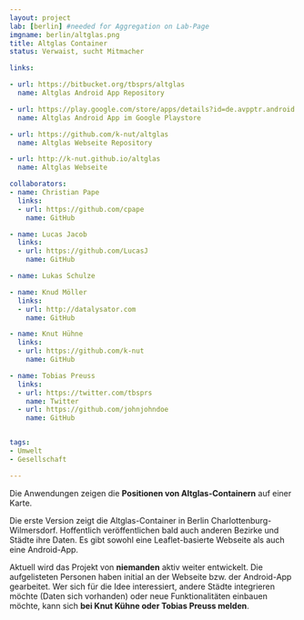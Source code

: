 ```yaml
---
layout: project
lab: [berlin] #needed for Aggregation on Lab-Page
imgname: berlin/altglas.png
title: Altglas Container
status: Verwaist, sucht Mitmacher

links:

- url: https://bitbucket.org/tbsprs/altglas
  name: Altglas Android App Repository

- url: https://play.google.com/store/apps/details?id=de.avpptr.android.altglas
  name: Altglas Android App im Google Playstore

- url: https://github.com/k-nut/altglas
  name: Altglas Webseite Repository

- url: http://k-nut.github.io/altglas
  name: Altglas Webseite

collaborators:
- name: Christian Pape
  links:
  - url: https://github.com/cpape
    name: GitHub

- name: Lucas Jacob
  links:
  - url: https://github.com/LucasJ
    name: GitHub

- name: Lukas Schulze

- name: Knud Möller
  links:
  - url: http://datalysator.com
    name: GitHub

- name: Knut Hühne
  links:
  - url: https://github.com/k-nut
    name: GitHub

- name: Tobias Preuss
  links:
  - url: https://twitter.com/tbsprs
    name: Twitter
  - url: https://github.com/johnjohndoe
    name: GitHub


tags:
- Umwelt
- Gesellschaft

---
```


Die Anwendungen zeigen die <b>Positionen von Altglas-Containern</b> auf einer Karte.<br />

Die erste Version zeigt die Altglas-Container in Berlin Charlottenburg-Wilmersdorf. Hoffentlich veröffentlichen bald auch anderen Bezirke und Städte ihre Daten. Es gibt sowohl eine Leaflet-basierte Webseite als auch eine Android-App.
<br />

Aktuell wird das Projekt von <b>niemanden</b> aktiv weiter entwickelt. Die aufgelisteten Personen haben initial an der Webseite bzw. der Android-App gearbeitet. Wer sich für die Idee interessiert, andere Städte integrieren möchte (Daten sich vorhanden) oder neue Funktionalitäten einbauen möchte, kann sich <b>bei Knut Kühne oder Tobias Preuss melden</b>.
